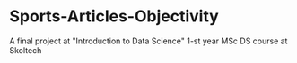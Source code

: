 # Sports-Articles-Objectivity
A final project at "Introduction to Data Science" 1-st year MSc DS course at Skoltech
